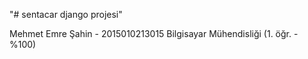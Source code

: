 "# sentacar django projesi" 

Mehmet Emre Şahin - 2015010213015
Bilgisayar Mühendisliği (1. öğr. - %100)
